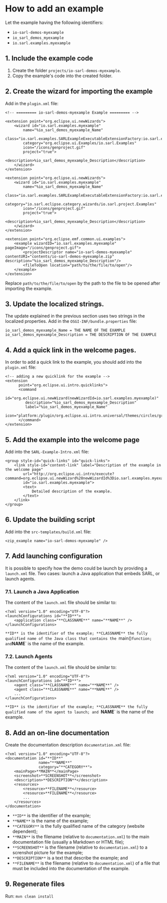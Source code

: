 # How to add an example

Let the example having the following identifiers:
* `io-sarl-demos-myexample`
* `io_sarl_demos_myexample`
* `io.sarl.examples.myexample`


## 1. Include the example code

1. Create the folder `projects/io-sarl-demos-myexample`.
2. Copy the example's code into the created folder.


## 2. Create the wizard for importing the example

Add in the `plugin.xml` file:


	<!-- ========= io-sarl-demos-myexample Example ========= -->
	
	<extension point="org.eclipse.ui.newWizards">
		<wizard id="io.sarl.examples.myexample"
			name="%io_sarl_demos_myexample_Name"
			class="io.sarl.examples.SARLExampleExecutableExtensionFactory:io.sarl.examples.wizard.SarlExampleInstallerWizard"
			category="org.eclipse.ui.Examples/io.sarl.Examples"
			icon="/icons/genproject.gif"
			project="true">
			<description>%io_sarl_demos_myexample_Description</description>
		</wizard>
	</extension>
	
	<extension point="org.eclipse.ui.newWizards">
		<wizard id="io.sarl.examples.myexample"
			name="%io_sarl_demos_myexample_Name"
			class="io.sarl.examples.SARLExampleExecutableExtensionFactory:io.sarl.examples.wizard.SarlExampleInstallerWizard"
			category="io.sarl.eclipse.category.wizards/io.sarl.project.Examples"
			icon="/icons/genproject.gif"
			project="true">
			<description>%io_sarl_demos_myexample_Description</description>
		</wizard>
	</extension>
	
	<extension point="org.eclipse.emf.common.ui.examples">
		<example wizardID="io.sarl.examples.myexample" pageImage="/icons/genproject.gif">
			<projectDescriptor name="io-sarl-demos-myexample" contentURI="contents/io-sarl-demos-myexample.zip" description="%io_sarl_demos_myexample_Description"/>
			<fileToOpen location="path/to/the/file/to/open"/>
		</example>
	</extension>


Replace `path/to/the/file/to/open` by the path to the file to be opened after importing the example.


## 3. Update the localized strings.

The update explained in the previous section uses two strings in the localized properties.
Add in the `OSGI-INF/bundle.properties` file:


	io_sarl_demos_myexample_Name = THE NAME OF THE EXAMPLE
	io_sarl_demos_myexample_Description = THE DESCRIPTION OF THE EXAMPLE



## 4. Add a quick link in the welcome pages.

In order to add a quick link to the example, you should add  into the `plugin.xml` file:


	<!-- adding a new quicklink for the example -->
	<extension
	      point="org.eclipse.ui.intro.quicklinks">
	      <command
	       	id="org.eclipse.ui.newWizard(newWizardId=io.sarl.examples.myexample)"
	         description="%io_sarl_demos_myexample_Description"
	         label="%io_sarl_demos_myexample_Name"
	         icon="platform:/plugin/org.eclipse.ui.intro.universal/themes/circles/graphics/icons/ctool/sa_onesample48.gif">
	      </command>
	</extension>



## 5. Add the example into the welcome page

Add into the `SARL-Example-Intro.xml` file:


	<group style-id="quick-links" id="quick-links">
		<link style-id="content-link" label="Description of the example in the welcome page"
			url="http://org.eclipse.ui.intro/execute?command=org.eclipse.ui.newWizard%28newWizardId%3Dio.sarl.examples.myexample%29"
			id="io.sarl.examples.myexample">
			<text>
				Detailed description of the example.
			</text>
		</link>
	</group>



## 6. Update the building script

Add into the `src-templates/build.xml` file:


	<zip_example name="io-sarl-demos-myexample" />


## 7. Add launching configuration

It is possible to specify how the demo could be launch by providing a `launch.xml` file.
Two cases: launch a Java application that embeds SARL, or launch agents.


### 7.1. Launch a Java Application

The content of the `launch.xml` file should be similar to:

	<?xml version="1.0" encoding="UTF-8"?>
	<launchConfigurations id="**ID**">
		<application class="**CLASSNAME**" name="**NAME**" />
	</launchConfigurations>


`**ID** is the identifier of the example; **CLASSNAME** the fully qualified name of the
Java class that contains the `main()` function; and `**NAME**` is the name of the example.



### 7.2. Launch Agents

The content of the `launch.xml` file should be similar to:

	<?xml version="1.0" encoding="UTF-8"?>
	<launchConfigurations id="**ID**">
		<agent class="**CLASSNAME**" name="**NAME**" />
		<agent class="**CLASSNAME**" name="**NAME**" />
		...
	</launchConfigurations>


`**ID** is the identifier of the example; **CLASSNAME** the fully qualified name of the
agent to launch; and `**NAME**` is the name of the example.


## 8. Add an on-line documentation

Create the documentation description `documentation.xml` file:

	<?xml version="1.0" encoding="UTF-8"?>
	<documentation id="**ID**"
	               name="**NAME**"
	               category="**CATEGORY**">
		<mainPage>**MAIN**</mainPage>
		<screenshot>**SCREENSHOT**</screenshot>
		<description>**DESCRIPTION**</description>
		<resources>
			<resource>**FILENAME**</resource>
			<resource>**FILENAME**</resource>
			...
		</resources>
	</documentation>

* `**ID**` is the identifier of the example;
* `**NAME**` is the name of the example;
* `**CATEGORY**` is the fully qualified name of the category (website dependent);
* `**MAIN**` is the filename (relative to `documentation.xml`) to the main documentation file (usually a Markdown or HTML file);
* `**SCREENSHOT**` is the filename (relative to `documentation.xml`) to a screnshot picture for the example;
* `**DESCRIPTION**` is a text that describe the example; and
* `**FILENAME**` is the filename  (relative to `documentation.xml`) of a file that must be included into the documentation of the example.


## 9. Regenerate files

Run: `mvn clean install`

